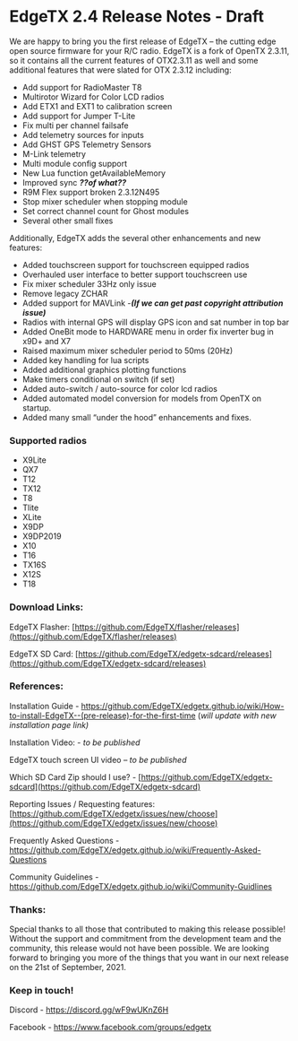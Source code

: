 # EdgeTX 2.4 Release Notes - Draft

We are happy to bring you the first release of EdgeTX – the cutting edge open source firmware for your R/C radio. EdgeTX is a fork of OpenTX 2.3.11, so it contains all the current features of OTX2.3.11 as well and some additional features that were slated for OTX 2.3.12 including:
* Add support for RadioMaster T8
* Multirotor Wizard for Color LCD radios
* Add ETX1 and EXT1 to calibration screen
* Add support for Jumper T-Lite
* Fix multi per channel failsafe
* Add telemetry sources for inputs
* Add GHST GPS Telemetry Sensors
* M-Link telemetry
* Multi module config support
* New Lua function getAvailableMemory
* Improved sync _**??of what??**_
* R9M Flex support broken 2.3.12N495
* Stop mixer scheduler when stopping module
* Set correct channel count for Ghost modules
* Several other small fixes

Additionally, EdgeTX adds the several other enhancements and new features:
* Added touchscreen support for touchscreen equipped radios
* Overhauled user interface to better support touchscreen use
* Fix mixer scheduler 33Hz only issue
* Remove legacy ZCHAR
* Added support for MAVLink -**_(If we can get past copyright attribution issue)_**
* Radios with internal GPS will display GPS icon and sat number in top bar
* Added OneBit mode to HARDWARE menu in order fix inverter bug in x9D+ and X7
* Raised maximum mixer scheduler period to 50ms (20Hz)
* Added key handling for lua scripts
* Added additional graphics plotting functions
* Make timers conditional on switch (if set)
* Added auto-switch / auto-source for color lcd radios
* Added automated model conversion for models from OpenTX on startup.
* Added many small “under the hood” enhancements and fixes.

### Supported radios
* X9Lite
* QX7
* T12
* TX12
* T8
* Tlite
* XLite
* X9DP
* X9DP2019
* X10
* T16
* TX16S
* X12S
* T18

### Download Links:
EdgeTX Flasher: [https://github.com/EdgeTX/flasher/releases](https://github.com/EdgeTX/flasher/releases)

EdgeTX SD Card: [https://github.com/EdgeTX/edgetx-sdcard/releases](https://github.com/EdgeTX/edgetx-sdcard/releases)

### References:

Installation Guide - https://github.com/EdgeTX/edgetx.github.io/wiki/How-to-install-EdgeTX--(pre-release)-for-the-first-time (_will update with new installation page link)_

Installation Video: - _to be published_

EdgeTX touch screen UI video – _to be published_

Which SD Card Zip should I use? - [https://github.com/EdgeTX/edgetx-sdcard](https://github.com/EdgeTX/edgetx-sdcard)

Reporting Issues / Requesting features: [https://github.com/EdgeTX/edgetx/issues/new/choose](https://github.com/EdgeTX/edgetx/issues/new/choose)

Frequently Asked Questions - https://github.com/EdgeTX/edgetx.github.io/wiki/Frequently-Asked-Questions

Community Guidelines - https://github.com/EdgeTX/edgetx.github.io/wiki/Community-Guidlines

### Thanks:
Special thanks to all those that contributed to making this release possible! Without the support and commitment from the development team and the community, this release would not have been possible.  We are looking forward to bringing you more of the things that you want in our next release on the 21st of September, 2021.

### Keep in touch!
Discord - https://discord.gg/wF9wUKnZ6H

Facebook - https://www.facebook.com/groups/edgetx

